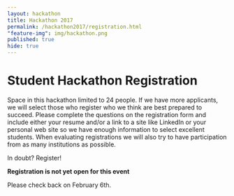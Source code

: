 ```yaml
---
layout: hackathon
title: Hackathon 2017
permalink: /hackathon2017/registration.html
"feature-img": img/hackathon.png
published: true
hide: true
---
```


# Student Hackathon Registration

Space in this hackathon limited to 24 people. If we have more applicants, we
will select those who register who we think are best prepared to succeed. Please
complete the questions on the registration form and include either your resume
and/or a link to a site like LinkedIn or your personal web site so we have
enough information to select excellent students. When evaluating registrations
we will also try to have participation from as many institutions as possible.

In doubt? Register!


**Registration is not yet open for this event**

Please check back on February 6th.